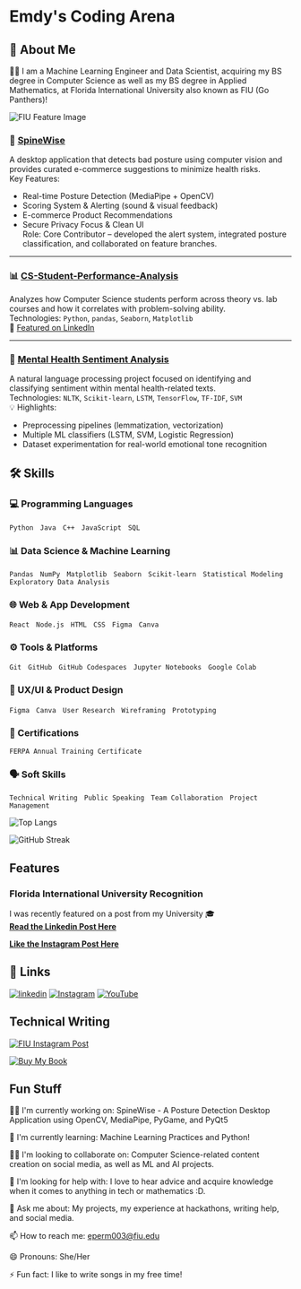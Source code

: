
# Emdy's Coding Arena 




## 🌌 About Me
👨‍🚀 I am a Machine Learning Engineer and Data Scientist, acquiring my BS degree in Computer Science as well as my BS degree in Applied Mathematics, at Florida International University also known as FIU (Go Panthers)!

![FIU Feature Image](https://external-content.duckduckgo.com/iu/?u=https%3A%2F%2Ftse1.mm.bing.net%2Fth%3Fid%3DOIP.y3AXVZrNzzRaHYeVgwzIrwAAAA%26pid%3DApi&f=1&ipt=309a173d0df9f38a7908038e362a55ae494478791f4263b4b16c1dc2fd23e9fd&ipo=images)



### 🧠 [SpineWise](https://github.com/SlyyJavii/SpineWise)
A desktop application that detects bad posture using computer vision and provides curated e-commerce suggestions to minimize health risks.  
Key Features:
- Real-time Posture Detection (MediaPipe + OpenCV)
- Scoring System & Alerting (sound & visual feedback)
- E-commerce Product Recommendations
- Secure Privacy Focus & Clean UI  
 Role: Core Contributor – developed the alert system, integrated posture classification, and collaborated on feature branches.

---

### 📊 [CS-Student-Performance-Analysis](https://github.com/Emdya/CS-Student-Performance-Analysis)
Analyzes how Computer Science students perform across theory vs. lab courses and how it correlates with problem-solving ability.  
 Technologies: `Python`, `pandas`, `Seaborn`, `Matplotlib`  
🔗 [Featured on LinkedIn](https://www.linkedin.com/posts/emdyapermuy_github-emdyacs-student-performance-analysis-activity-7317885063151452160-PRlx?utm_source=chatgpt.com)

---
### 🧠 [Mental Health Sentiment Analysis](https://github.com/Emdya/Mental-Health-Sentiment-Analysis)
A natural language processing project focused on identifying and classifying sentiment within mental health-related texts.  
 Technologies: `NLTK`, `Scikit-learn`, `LSTM`, `TensorFlow`, `TF-IDF`, `SVM`  
💡 Highlights:
- Preprocessing pipelines (lemmatization, vectorization)
- Multiple ML classifiers (LSTM, SVM, Logistic Regression)
- Dataset experimentation for real-world emotional tone recognition

## 🛠️ Skills

### 💻 Programming Languages
`Python` &nbsp; `Java` &nbsp; `C++` &nbsp; `JavaScript` &nbsp; `SQL`

### 📊 Data Science & Machine Learning
`Pandas` &nbsp; `NumPy` &nbsp; `Matplotlib` &nbsp; `Seaborn` &nbsp; `Scikit-learn` &nbsp; `Statistical Modeling` &nbsp; `Exploratory Data Analysis`

### 🌐 Web & App Development
`React` &nbsp; `Node.js` &nbsp; `HTML` &nbsp; `CSS` &nbsp; `Figma` &nbsp; `Canva`

### ⚙️ Tools & Platforms
`Git` &nbsp; `GitHub` &nbsp; `GitHub Codespaces` &nbsp; `Jupyter Notebooks` &nbsp; `Google Colab`

### 🎨 UX/UI & Product Design
`Figma` &nbsp; `Canva` &nbsp; `User Research` &nbsp; `Wireframing` &nbsp; `Prototyping`

### 📜 Certifications
`FERPA Annual Training Certificate`

### 🗣️ Soft Skills
`Technical Writing` &nbsp; `Public Speaking` &nbsp; `Team Collaboration` &nbsp; `Project Management`






![Top Langs](https://github-readme-stats.vercel.app/api/top-langs/?username=emdya&layout=compact&theme=tokyonight)

![GitHub Streak](https://github-readme-streak-stats.herokuapp.com/?user=emdya&theme=tokyonight)






## Features



### Florida International University Recognition

I was recently featured on a post from my University 🎓  
 [**Read the Linkedin Post Here**](https://www.linkedin.com/posts/fiu-kfscis_studentspotlight-fiu-fiuscis-activity-7333877900544274432-DNol?utm_source=share&utm_medium=member_desktop&rcm=ACoAAD1DI8kBCajXPLtFPHz7FyTdcWlFcF3LQlk)


 [**Like the Instagram Post Here**](https://www.instagram.com/p/DKPfDXvuFZy/)








## 🔗 Links
[![linkedin](https://img.shields.io/badge/linkedin-0A66C2?style=for-the-badge&logo=linkedin&logoColor=white)](https://www.linkedin.com/in/emdyapermuy/)
[![Instagram](https://img.shields.io/badge/Instagram-%23E4405F.svg?&style=for-the-badge&logo=instagram&logoColor=white)](https://instagram.com/emdyasandwich)
[![YouTube](https://img.shields.io/badge/YouTube-%23FF0000.svg?&style=for-the-badge&logo=youtube&logoColor=white)](https://www.youtube.com/@EmdyaStaticVoid)




## Technical Writing

[![FIU Instagram Post](https://encrypted-tbn0.gstatic.com/images?q=tbn:ANd9GcTg1TpJlOGjIH2m6ENc14AX1jrNR1kqdNM1AA&s)](https://www.instagram.com/p/DKPfDXvuFZy/)

[![Buy My Book](https://img.shields.io/badge/Buy%20My%20Textbook-Barnes%20%26%20Noble-green?style=for-the-badge&logo=barnesandnoble&logoColor=white)](https://www.barnesandnoble.com/w/intro-to-programming-emdya-permuy-llovio/1147242582)

## Fun Stuff
👩‍💻 I'm currently working on: SpineWise - A Posture Detection Desktop Application using OpenCV, MediaPipe, PyGame, and PyQt5

🧠 I'm currently learning: Machine Learning Practices and Python!

👯‍♀️ I'm looking to collaborate on: Computer Science-related content creation on social media, as well as ML and AI projects.

🤔 I'm looking for help with: I love to hear advice and acquire knowledge when it comes to anything in tech or mathematics :D. 

💬 Ask me about: My projects, my experience at hackathons, writing help, and social media.

📫 How to reach me: eperm003@fiu.edu

😄 Pronouns: She/Her

⚡️ Fun fact: I like to write songs in my free time!

